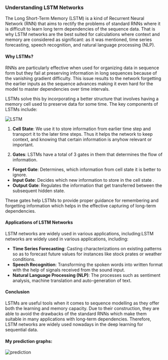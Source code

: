 ### Understanding LSTM Networks 
 
 The Long Short-Term Memory (LSTM) is a kind of Recurrent Neural Network (RNN) that aims to rectify the problems of standard RNNs where it is difficult to learn long term dependencies of the sequence data. That is why LSTM networks are the best suited for calculations where context and memory are considered as significant: as it was mentioned, time series forecasting, speech recognition, and natural language processing (NLP). 
 
 #### Why LSTMs? 
 
 RNNs are particularly effective when used for organizing data in sequence form but they fail at preserving information in long sequences because of the vanishing gradient difficulty. This issue results to the network forgetting the earlier inputs as the sequence advances making it even hard for the model to master dependencies over time intervals. 
 
 LSTMs solve this by incorporating a better structure that involves having a memory cell used to preserve data for some time. The key components of LSTMs include:
 
![LSTM](https://github.com/user-attachments/assets/32eaf648-6bdc-49f0-ab7e-bbe1b2d68a3d)

 
 1. **Cell State**: We use it to store information from earlier time step and transport it to the later time steps. Thus it helps the network to keep context, and knowing that certain information is anyhow relevant or important. 
 
 2. **Gates**: LSTMs have a total of 3 gates in them that determines the flow of information. 
 - **Forget Gate**: Determines, which information from cell state it is better to ignore. 
 - **Input Gate**: Decides which new information to store in the cell state . 
 - **Output Gate**: Regulates the information that get transferred between the subsequent hidden state. 
 
 These gates help LSTMs to provide proper guidance for remembering and forgetting information which helps in the effective capturing of long-term dependencies. 
 
 #### Applications of LSTM Networks 
 
 LSTM networks are widely used in various applications, including:LSTM networks are widely used in various applications, including: 
 - **Time Series Forecasting**: Casting characterizations on existing patterns so as to forecast future values for instances like stock prates or weather conditions. 
 - **Speech Recognition**: Transforming the spoken words into written format with the help of signals received from the sound input. 
 - **Natural Language Processing (NLP)**: The processes such as sentiment analysis, machine translation and auto-generation of text. 
 
 #### Conclusion 
 
 LSTMs are useful tools when it comes to sequence modelling as they offer both the learning and memory capacity. Due to their construction, they are able to avoid the drawbacks of the standard RNNs which make them suitable in many applications with long-term dependencies. Therefore, LSTM networks are widely used nowadays in the deep learning for sequential data.

#### My prediction graphs:
![prediction](https://github.com/user-attachments/assets/70b02478-ff39-4634-8e70-c8991ddebc9c)

